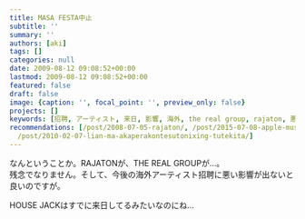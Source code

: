 ```yaml
---
title: MASA FESTA中止
subtitle: ''
summary: ''
authors: [aki]
tags: []
categories: null
date: 2009-08-12 09:08:52+00:00
lastmod: 2009-08-12 09:08:52+00:00
featured: false
draft: false
image: {caption: '', focal_point: '', preview_only: false}
projects: []
keywords: [招聘, アーティスト, 来日, 影響, 海外, the real group, rajaton, 悪い, 今後, 良い]
recommendations: [/post/2008-07-05-rajaton/, /post/2015-07-08-apple-music-nopureirisutowozhong-xin-tositarekomendozhan-lue/,
  /post/2010-02-07-lian-ma-akaperakontesutonixing-tutekita/]
---
```

なんということか。RAJATONが、THE REAL GROUPが…。  
残念でなりません。そして、今後の海外アーティスト招聘に悪い影響が出ないと良いのですが。

HOUSE JACKはすでに来日してるみたいなのにね…


